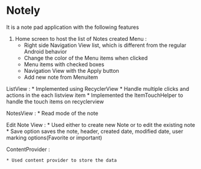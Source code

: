 # Notely

It is a note pad application with the following features 

1. Home screen to host the list of Notes created 
Menu :
    * Right side Navigation View list, which is different from the regular Android behavior
    * Change the color of the Menu items when clicked 
    * Menu items with checked boxes
    * Navigation View with the Apply button
    * Add new note from Menuitem

ListView :
    * Implemented using RecyclerView
    * Handle multiple clicks and actions in the each listview item 
    * Implemented the ItemTouchHelper to handle the touch items on recyclerview 
    
NotesView :
    * Read mode of the note 

Edit Note View :
    * Used either to create new Note or to edit the existing note 
    * Save option saves the note, header, created date, modified date, user marking options(Favorite or important)

ContentProvider :

    * Used content provider to store the data

